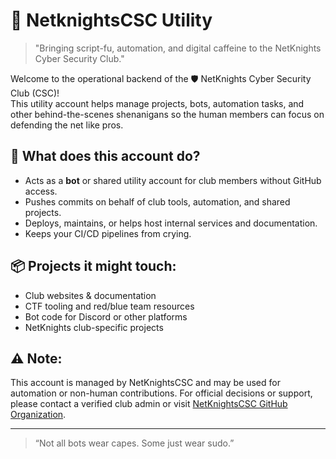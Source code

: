 # 🤖 NetknightsCSC Utility
> "Bringing script-fu, automation, and digital caffeine to the NetKnights Cyber Security Club."

Welcome to the operational backend of the 🛡️ NetKnights Cyber Security Club (CSC)!  
This utility account helps manage projects, bots, automation tasks, and other behind-the-scenes shenanigans so the human members can focus on defending the net like pros.

## 🧰 What does this account do?
- Acts as a **bot** or shared utility account for club members without GitHub access.
- Pushes commits on behalf of club tools, automation, and shared projects.
- Deploys, maintains, or helps host internal services and documentation.
- Keeps your CI/CD pipelines from crying.

## 📦 Projects it might touch:
- Club websites & documentation
- CTF tooling and red/blue team resources
- Bot code for Discord or other platforms
- NetKnights club-specific projects

## ⚠️ Note:
This account is managed by NetKnightsCSC and may be used for automation or non-human contributions. For official decisions or support, please contact a verified club admin or visit [NetKnightsCSC GitHub Organization](https://github.com/NetKnightsClub).

---

> “Not all bots wear capes. Some just wear sudo.”

